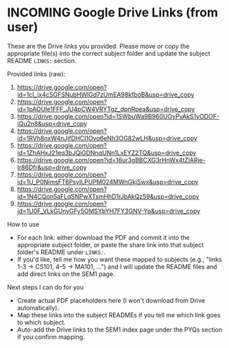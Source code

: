 # INCOMING Google Drive Links (from user)

These are the Drive links you provided. Please move or copy the appropriate file(s) into the correct subject folder and update the subject README `LINKS:` section.

Provided links (raw):

1. https://drive.google.com/open?id=1cI_jx4cSGFSNubHWlGd7zUmEA98kfboB&usp=drive_copy
2. https://drive.google.com/open?id=1pAOUle1FFF_JU4pCW4VRYTgz_dpnRpea&usp=drive_copy
3. https://drive.google.com/open?id=1SWbuWa9B960UOyPvAkS1yODOF-iQu2n8&usp=drive_copy
4. https://drive.google.com/open?id=1RVh8nxW4nJjfDHCI1Ovq6eNh3OG82wLH&usp=drive_copy
5. https://drive.google.com/open?id=1ZhAHxJ21eq3bJQiGDNnqUNn1LxEYZ2TQ&usp=drive_copy
6. https://drive.google.com/open?id=16ur3gBBCXG3rHnWx4tZlARje-Ir86Dfr&usp=drive_copy
7. https://drive.google.com/open?id=1U_P0NimsFT6PsyILPUPM024MWnGkjSwx&usp=drive_copy
8. https://drive.google.com/open?id=1N4CQon5aFLqSNPwXTsmHhD1rJbAkQz59&usp=drive_copy
9. https://drive.google.com/open?id=1U0F_VLkGUnyGFy5OMSYbYH7FY3GNV-Yp&usp=drive_copy

How to use

- For each link: either download the PDF and commit it into the appropriate subject folder, or paste the share link into that subject folder's README under `LINKS:`.
- If you'd like, tell me how you want these mapped to subjects (e.g., "links 1-3 → CS101, 4-5 → MA101, ...") and I will update the README files and add direct links on the SEM1 page.

Next steps I can do for you

- Create actual PDF placeholders here (I won't download from Drive automatically).
- Map these links into the subject READMEs if you tell me which link goes to which subject.
- Auto-add the Drive links to the SEM1 index page under the PYQs section if you confirm mapping.


